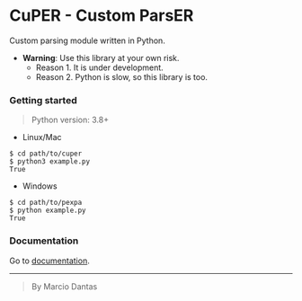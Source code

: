 # CuPER - Custom ParsER
Custom parsing module written in Python.


- **Warning**: Use this library at your own risk.
    + Reason 1. It is under development.
    + Reason 2. Python is slow, so this library is too.

### Getting started
> Python version: 3.8+

- Linux/Mac
```console
$ cd path/to/cuper
$ python3 example.py
True
```

- Windows
```console
$ cd path/to/pexpa
$ python example.py
True
```

### Documentation
Go to [documentation](./doc.md).

---

> By Marcio Dantas